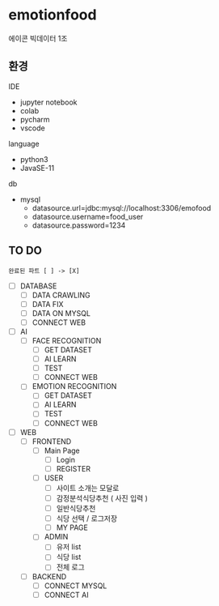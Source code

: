 # emotionfood

에이콘 빅데이터 1조

## 환경

IDE

-   jupyter notebook
-   colab
-   pycharm
-   vscode

language

-   python3
-   JavaSE-11

db

-   mysql
    -   datasource.url=jdbc:mysql://localhost:3306/emofood
    -   datasource.username=food_user
    -   datasource.password=1234

## TO DO

```
완료된 파트 [ ] -> [X]
```

-   [ ] DATABASE
    -   [ ] DATA CRAWLING
    -   [ ] DATA FIX
    -   [ ] DATA ON MYSQL
    -   [ ] CONNECT WEB
-   [ ] AI
    -   [ ] FACE RECOGNITION
        -   [ ] GET DATASET
        -   [ ] AI LEARN
        -   [ ] TEST
        -   [ ] CONNECT WEB
    -   [ ] EMOTION RECOGNITION
        -   [ ] GET DATASET
        -   [ ] AI LEARN
        -   [ ] TEST
        -   [ ] CONNECT WEB
-   [ ] WEB
    -   [ ] FRONTEND
        -   [ ] Main Page
            -   [ ] Login
            -   [ ] REGISTER
        -   [ ] USER
            -   [ ] 사이트 소개는 모달로
            -   [ ] 감정분석식당추천 ( 사진 입력 )
            -   [ ] 일반식당추천
            -   [ ] 식당 선택 / 로그저장
            -   [ ] MY PAGE
        -   [ ] ADMIN
            -   [ ] 유저 list
            -   [ ] 식당 list
            -   [ ] 전체 로그
    -   [ ] BACKEND
        -   [ ] CONNECT MYSQL
        -   [ ] CONNECT AI
